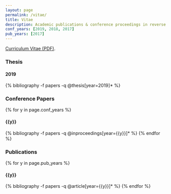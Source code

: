 ```yaml
---
layout: page
permalink: /vitae/
title: Vitae
description: Academic publications & conference proceedings in reverse chronological order.
conf_years: [2019, 2018, 2017]
pub_years: [2017]
---
```


[Curriculum Vitae (PDF)](/assets/pdf/cv.pdf).

### Thesis
  <h4 class="year">2019</h4>
  {% bibliography -f papers -q @thesis[year=2019]* %}

### Conference Papers
{% for y in page.conf_years %}
  <h4 class="year">{{y}}</h4>
  {% bibliography -f papers -q @inproceedings[year={{y}}]* %}
{% endfor %}


### Publications
{% for y in page.pub_years %}
  <h4 class="year">{{y}}</h4>
  {% bibliography -f papers -q @article[year={{y}}]* %}
{% endfor %}
